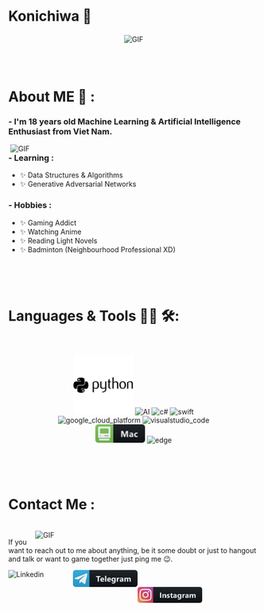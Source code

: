 # Konichiwa 👋

<div align="center">
<img hight="300" width="700" alt="GIF" align="center" src="https://github.com/leminhson06/leminhson06/blob/main/anime-dr-stone.gif">
</div>

</br>
</br>
</br>


# About ME 💬 :

### - I'm 18 years old Machine Learning & Artificial Intelligence Enthusiast from Viet Nam.

<img hight="400" width="500" alt="GIF" align="right" src="https://github.com/leminhson06/leminhson06/blob/main/anime-dr-stone%20(1).gif">

### - Learning :
- ✨ Data Structures & Algorithms
- ✨ Generative Adversarial Networks

### - Hobbies : 
- ✨ Gaming Addict
- ✨ Watching Anime
- ✨ Reading Light Novels
- ✨ Badminton (Neighbourhood Professional XD)

</br>
</br>
</br>



# Languages & Tools 👨‍💻 🛠:
</br>

<p align="center">

<!-- For more icons please follow  https://github.com/MikeCodesDotNET/ColoredBadges -->
<img src="https://github.com/Xx-Ashutosh-xX/Xx-Ashutosh-xX/blob/master/assets/icons/python.png" alt="python" width="120" hight="50">
<img src="https://github.com/Xx-Ashutosh-xX/Xx-Ashutosh-xX/blob/master/assets/icons/ai.png" alt="AI" width="90" hight="50">
<img src="https://github.com/leminhson06/leminhson06/blob/main/csharp.png" alt="c#" width="81" hight="35">
<img src="https://github.com/leminhson06/leminhson06/blob/main/swift.png" alt="swift" width="109" hight="59">
</br>
<img src="https://github.com/Xx-Ashutosh-xX/Xx-Ashutosh-xX/blob/master/assets/icons/google_cloud_platform.png" alt="google_cloud_platform" width="270" hight="50">
<img src="https://github.com/Xx-Ashutosh-xX/Xx-Ashutosh-xX/blob/master/assets/icons/visualstudio_code.png" alt="visualstudio_code" width="240" hight="50">
</br>
<img src="https://github.com/MikeCodesDotNET/ColoredBadges/blob/master/png/devices/mac.png" alt="mac" width="100" hight="50">
<img src="https://github.com/Xx-Ashutosh-xX/Xx-Ashutosh-xX/blob/master/assets/icons/edge.png" alt="edge" width="100" hight="50">
</p>
</br>
</br>
</br>



# Contact Me :

<p>
 </br>


<img hight="320" width="450" align="right" alt="GIF" src="https://github.com/leminhson06/leminhson06/blob/main/dr-stone-smiling.gif">


If you want to reach out to me about anything, be it some doubt or just to hangout and talk or want to game together just ping me 😉.

<a href="https://www.linkedin.com/in/minhson06/">
  <img align="left" alt="Linkedin" width="130" hight="100" src="https://github.com/Xx-Ashutosh-xX/Xx-Ashutosh-xX/blob/master/assets/icons/linkedin.png" />
<a href="t.me/Leecow06">
  <img align="left" alt="Telegram" width="130" higth="100" src="https://github.com/MikeCodesDotNET/ColoredBadges/blob/master/png/social/telegram%403x.png" />
</br>
</br> 
 <a href="https://www.instagram.com/minhson06/">
  <img align="between left" alt="Instagram" width="130" higth="100" src="https://github.com/MikeCodesDotNET/ColoredBadges/blob/master/png/social/instagram%403x.png" />  
</br>
</br>
</br>
</a>
 </p>
 

</br>
</br>
</br>
</br>
</br>
</br>
</br>

